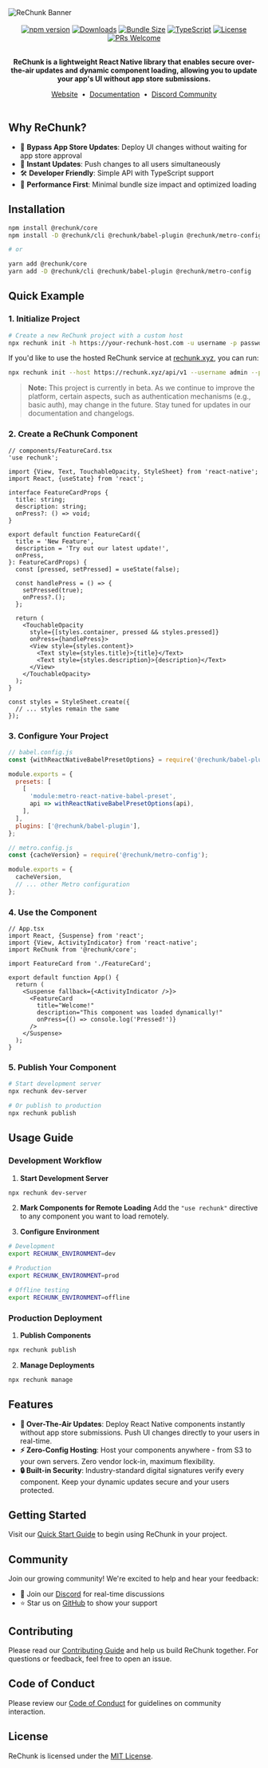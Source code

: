 <picture>
  <img alt="ReChunk Banner" src="./.github/assets/hero.png">
</picture>

<br/>
<br/>

<div align="center">
<a href="https://www.npmjs.com/package/@rechunk/core"><img src="https://img.shields.io/npm/v/@rechunk/core.svg?style=flat" alt="npm version"></a>
<a href="https://www.npmjs.com/package/@rechunk/core"><img src="https://img.shields.io/npm/dm/@rechunk/core.svg?style=flat" alt="Downloads"></a>
<a href="https://bundlephobia.com/package/@rechunk/core"><img src="https://img.shields.io/bundlephobia/minzip/@rechunk/core" alt="Bundle Size"></a>
<a href="https://www.typescriptlang.org/"><img src="https://img.shields.io/badge/TypeScript-Ready-blue.svg" alt="TypeScript"></a>
<a href="LICENSE.md"><img src="https://img.shields.io/github/license/crherman7/rechunk.svg" alt="License"></a>
<a href="CONTRIBUTING.md"><img src="https://img.shields.io/badge/PRs-welcome-brightgreen.svg" alt="PRs Welcome"></a>
</div>

<br/>

<div align="center">
  <p><strong>ReChunk is a lightweight React Native library that enables secure over-the-air updates and dynamic component loading, allowing you to update your app's UI without app store submissions.</strong></p>
</div>

<div align="center">
  <a aria-label="rechunk.xyz" href="https://rechunk.xyz">Website</a>
  &nbsp;•&nbsp;
  <a aria-label="ReChunk Documentation" href="https://rechunk.xyz/docs/">Documentation</a>
  &nbsp;•&nbsp;
  <a aria-label="ReChunk Discord Community" href="https://discord.gg/xFhuxjwhss">Discord Community</a>
</div>

<br/>

## Why ReChunk?

- 📱 **Bypass App Store Updates**: Deploy UI changes without waiting for app store approval
- 🔄 **Instant Updates**: Push changes to all users simultaneously
- 🛠 **Developer Friendly**: Simple API with TypeScript support
- 🏃 **Performance First**: Minimal bundle size impact and optimized loading

## Installation

```bash
npm install @rechunk/core
npm install -D @rechunk/cli @rechunk/babel-plugin @rechunk/metro-config

# or

yarn add @rechunk/core
yarn add -D @rechunk/cli @rechunk/babel-plugin @rechunk/metro-config
```

## Quick Example

### 1. Initialize Project

```bash
# Create a new ReChunk project with a custom host
npx rechunk init -h https://your-rechunk-host.com -u username -p password
```

If you'd like to use the hosted ReChunk service at [rechunk.xyz](https://rechunk.xyz), you can run:

```bash
npx rechunk init --host https://rechunk.xyz/api/v1 --username admin --password password123
```

> **Note:** This project is currently in beta. As we continue to improve the platform, certain aspects, such as authentication mechanisms (e.g., basic auth), may change in the future. Stay tuned for updates in our documentation and changelogs.

### 2. Create a ReChunk Component

```tsx
// components/FeatureCard.tsx
'use rechunk';

import {View, Text, TouchableOpacity, StyleSheet} from 'react-native';
import React, {useState} from 'react';

interface FeatureCardProps {
  title: string;
  description: string;
  onPress?: () => void;
}

export default function FeatureCard({
  title = 'New Feature',
  description = 'Try out our latest update!',
  onPress,
}: FeatureCardProps) {
  const [pressed, setPressed] = useState(false);

  const handlePress = () => {
    setPressed(true);
    onPress?.();
  };

  return (
    <TouchableOpacity
      style={[styles.container, pressed && styles.pressed]}
      onPress={handlePress}>
      <View style={styles.content}>
        <Text style={styles.title}>{title}</Text>
        <Text style={styles.description}>{description}</Text>
      </View>
    </TouchableOpacity>
  );
}

const styles = StyleSheet.create({
  // ... styles remain the same
});
```

### 3. Configure Your Project

```javascript
// babel.config.js
const {withReactNativeBabelPresetOptions} = require('@rechunk/babel-plugin');

module.exports = {
  presets: [
    [
      'module:metro-react-native-babel-preset',
      api => withReactNativeBabelPresetOptions(api),
    ],
  ],
  plugins: ['@rechunk/babel-plugin'],
};

// metro.config.js
const {cacheVersion} = require('@rechunk/metro-config');

module.exports = {
  cacheVersion,
  // ... other Metro configuration
};
```

### 4. Use the Component

```tsx
// App.tsx
import React, {Suspense} from 'react';
import {View, ActivityIndicator} from 'react-native';
import ReChunk from '@rechunk/core';

import FeatureCard from './FeatureCard';

export default function App() {
  return (
    <Suspense fallback={<ActivityIndicator />}>
      <FeatureCard
        title="Welcome!"
        description="This component was loaded dynamically!"
        onPress={() => console.log('Pressed!')}
      />
    </Suspense>
  );
}
```

### 5. Publish Your Component

```bash
# Start development server
npx rechunk dev-server

# Or publish to production
npx rechunk publish
```

## Usage Guide

### Development Workflow

1. **Start Development Server**

```bash
npx rechunk dev-server
```

2. **Mark Components for Remote Loading**
   Add the `"use rechunk"` directive to any component you want to load remotely.

3. **Configure Environment**

```bash
# Development
export RECHUNK_ENVIRONMENT=dev

# Production
export RECHUNK_ENVIRONMENT=prod

# Offline testing
export RECHUNK_ENVIRONMENT=offline
```

### Production Deployment

1. **Publish Components**

```bash
npx rechunk publish
```

2. **Manage Deployments**

```bash
npx rechunk manage
```

## Features

- **🚀 Over-The-Air Updates**: Deploy React Native components instantly without app store submissions. Push UI changes directly to your users in real-time.
- **⚡️ Zero-Config Hosting**: Host your components anywhere - from S3 to your own servers. Zero vendor lock-in, maximum flexibility.
- **🔒 Built-in Security**: Industry-standard digital signatures verify every component. Keep your dynamic updates secure and your users protected.

## Getting Started

Visit our [Quick Start Guide](https://rechunk.xyz/docs/) to begin using ReChunk in your project.

## Community

Join our growing community! We're excited to help and hear your feedback:

- 💬 Join our [Discord](https://discord.gg/xFhuxjwhss) for real-time discussions
- ⭐ Star us on [GitHub](https://github.com/crherman7/rechunk) to show your support

## Contributing

Please read our [Contributing Guide](./CONTRIBUTING.md) and help us build ReChunk together. For questions or feedback, feel free to open an issue.

## Code of Conduct

Please review our [Code of Conduct](./CODE_OF_CONDUCT.md) for guidelines on community interaction.

## License

ReChunk is licensed under the [MIT License](./LICENSE.md).
